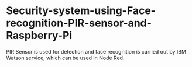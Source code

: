 # Security-system-using-Face-recognition-PIR-sensor-and-Raspberry-Pi
PIR Sensor is used for detection and face recognition is carried out by IBM Watson service, which can be used in Node Red.
